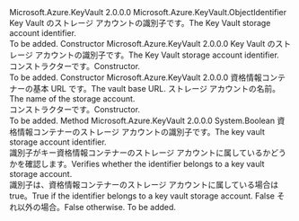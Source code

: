 <Type Name="StorageAccountIdentifier" FullName="Microsoft.Azure.KeyVault.StorageAccountIdentifier">
  <TypeSignature Language="C#" Value="public sealed class StorageAccountIdentifier : Microsoft.Azure.KeyVault.ObjectIdentifier" />
  <TypeSignature Language="ILAsm" Value=".class public auto ansi sealed beforefieldinit StorageAccountIdentifier extends Microsoft.Azure.KeyVault.ObjectIdentifier" />
  <TypeSignature Language="DocId" Value="T:Microsoft.Azure.KeyVault.StorageAccountIdentifier" />
  <TypeSignature Language="VB.NET" Value="Public NotInheritable Class StorageAccountIdentifier&#xA;Inherits ObjectIdentifier" />
  <TypeSignature Language="F#" Value="type StorageAccountIdentifier = class&#xA;    inherit ObjectIdentifier" />
  <AssemblyInfo>
    <AssemblyName>Microsoft.Azure.KeyVault</AssemblyName>
    <AssemblyVersion>2.0.0.0</AssemblyVersion>
  </AssemblyInfo>
  <Base>
    <BaseTypeName>Microsoft.Azure.KeyVault.ObjectIdentifier</BaseTypeName>
  </Base>
  <Interfaces />
  <Docs>
    <summary>
            <span data-ttu-id="3d244-101">Key Vault のストレージ アカウントの識別子です。</span><span class="sxs-lookup"><span data-stu-id="3d244-101">The Key Vault storage account identifier.</span></span>
            </summary>
    <remarks>To be added.</remarks>
  </Docs>
  <Members>
    <Member MemberName=".ctor">
      <MemberSignature Language="C#" Value="public StorageAccountIdentifier (string identifier);" />
      <MemberSignature Language="ILAsm" Value=".method public hidebysig specialname rtspecialname instance void .ctor(string identifier) cil managed" />
      <MemberSignature Language="DocId" Value="M:Microsoft.Azure.KeyVault.StorageAccountIdentifier.#ctor(System.String)" />
      <MemberSignature Language="VB.NET" Value="Public Sub New (identifier As String)" />
      <MemberSignature Language="F#" Value="new Microsoft.Azure.KeyVault.StorageAccountIdentifier : string -&gt; Microsoft.Azure.KeyVault.StorageAccountIdentifier" Usage="new Microsoft.Azure.KeyVault.StorageAccountIdentifier identifier" />
      <MemberType>Constructor</MemberType>
      <AssemblyInfo>
        <AssemblyName>Microsoft.Azure.KeyVault</AssemblyName>
        <AssemblyVersion>2.0.0.0</AssemblyVersion>
      </AssemblyInfo>
      <Parameters>
        <Parameter Name="identifier" Type="System.String" />
      </Parameters>
      <Docs>
        <param name="identifier"><span data-ttu-id="3d244-102">Key Vault のストレージ アカウントの識別子です。</span><span class="sxs-lookup"><span data-stu-id="3d244-102">The Key Vault storage account identifier.</span></span></param>
        <summary>
            <span data-ttu-id="3d244-103">コンストラクターです。</span><span class="sxs-lookup"><span data-stu-id="3d244-103">Constructor.</span></span>
            </summary>
        <remarks>To be added.</remarks>
      </Docs>
    </Member>
    <Member MemberName=".ctor">
      <MemberSignature Language="C#" Value="public StorageAccountIdentifier (string vaultBaseUrl, string name);" />
      <MemberSignature Language="ILAsm" Value=".method public hidebysig specialname rtspecialname instance void .ctor(string vaultBaseUrl, string name) cil managed" />
      <MemberSignature Language="DocId" Value="M:Microsoft.Azure.KeyVault.StorageAccountIdentifier.#ctor(System.String,System.String)" />
      <MemberSignature Language="VB.NET" Value="Public Sub New (vaultBaseUrl As String, name As String)" />
      <MemberSignature Language="F#" Value="new Microsoft.Azure.KeyVault.StorageAccountIdentifier : string * string -&gt; Microsoft.Azure.KeyVault.StorageAccountIdentifier" Usage="new Microsoft.Azure.KeyVault.StorageAccountIdentifier (vaultBaseUrl, name)" />
      <MemberType>Constructor</MemberType>
      <AssemblyInfo>
        <AssemblyName>Microsoft.Azure.KeyVault</AssemblyName>
        <AssemblyVersion>2.0.0.0</AssemblyVersion>
      </AssemblyInfo>
      <Parameters>
        <Parameter Name="vaultBaseUrl" Type="System.String" />
        <Parameter Name="name" Type="System.String" />
      </Parameters>
      <Docs>
        <param name="vaultBaseUrl"><span data-ttu-id="3d244-104">資格情報コンテナーの基本 URL です。</span><span class="sxs-lookup"><span data-stu-id="3d244-104">The vault base URL.</span></span></param>
        <param name="name"><span data-ttu-id="3d244-105">ストレージ アカウントの名前。</span><span class="sxs-lookup"><span data-stu-id="3d244-105">The name of the storage account.</span></span></param>
        <summary>
            <span data-ttu-id="3d244-106">コンストラクターです。</span><span class="sxs-lookup"><span data-stu-id="3d244-106">Constructor.</span></span>
            </summary>
        <remarks>To be added.</remarks>
      </Docs>
    </Member>
    <Member MemberName="IsStorageAccountIdentifier">
      <MemberSignature Language="C#" Value="public static bool IsStorageAccountIdentifier (string identifier);" />
      <MemberSignature Language="ILAsm" Value=".method public static hidebysig bool IsStorageAccountIdentifier(string identifier) cil managed" />
      <MemberSignature Language="DocId" Value="M:Microsoft.Azure.KeyVault.StorageAccountIdentifier.IsStorageAccountIdentifier(System.String)" />
      <MemberSignature Language="VB.NET" Value="Public Shared Function IsStorageAccountIdentifier (identifier As String) As Boolean" />
      <MemberSignature Language="F#" Value="static member IsStorageAccountIdentifier : string -&gt; bool" Usage="Microsoft.Azure.KeyVault.StorageAccountIdentifier.IsStorageAccountIdentifier identifier" />
      <MemberType>Method</MemberType>
      <AssemblyInfo>
        <AssemblyName>Microsoft.Azure.KeyVault</AssemblyName>
        <AssemblyVersion>2.0.0.0</AssemblyVersion>
      </AssemblyInfo>
      <ReturnValue>
        <ReturnType>System.Boolean</ReturnType>
      </ReturnValue>
      <Parameters>
        <Parameter Name="identifier" Type="System.String" />
      </Parameters>
      <Docs>
        <param name="identifier"><span data-ttu-id="3d244-107">資格情報コンテナーのストレージ アカウントの識別子です。</span><span class="sxs-lookup"><span data-stu-id="3d244-107">The key vault storage account identifier.</span></span></param>
        <summary>
            <span data-ttu-id="3d244-108">識別子がキー資格情報コンテナーのストレージ アカウントに属しているかどうかを確認します。</span><span class="sxs-lookup"><span data-stu-id="3d244-108">Verifies whether the identifier belongs to a key vault storage account.</span></span>
            </summary>
        <returns><span data-ttu-id="3d244-109">識別子は、資格情報コンテナーのストレージ アカウントに属している場合は true。</span><span class="sxs-lookup"><span data-stu-id="3d244-109">True if the identifier belongs to a key vault storage account.</span></span> <span data-ttu-id="3d244-110">False それ以外の場合。</span><span class="sxs-lookup"><span data-stu-id="3d244-110">False otherwise.</span></span></returns>
        <remarks>To be added.</remarks>
      </Docs>
    </Member>
  </Members>
</Type>